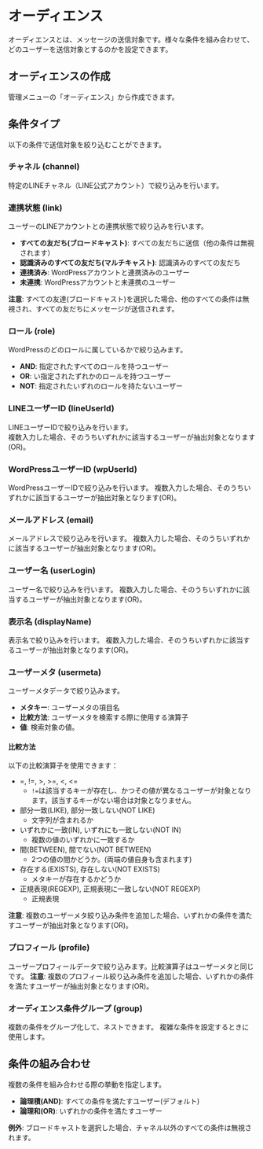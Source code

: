 # オーディエンス
オーディエンスとは、メッセージの送信対象です。様々な条件を組み合わせて、どのユーザーを送信対象とするのかを設定できます。

## オーディエンスの作成
管理メニューの「オーディエンス」から作成できます。

## 条件タイプ
以下の条件で送信対象を絞り込むことができます。

### チャネル (channel)
特定のLINEチャネル（LINE公式アカウント）で絞り込みを行います。

### 連携状態 (link)
ユーザーのLINEアカウントとの連携状態で絞り込みを行います。

- **すべての友だち(ブロードキャスト)**: すべての友だちに送信（他の条件は無視されます）
- **認識済みのすべての友だち(マルチキャスト)**: 認識済みのすべての友だち
- **連携済み**: WordPressアカウントと連携済みのユーザー
- **未連携**: WordPressアカウントと未連携のユーザー

**注意**: すべての友達(ブロードキャスト)を選択した場合、他のすべての条件は無視され、すべての友だちにメッセージが送信されます。

### ロール (role)
WordPressのどのロールに属しているかで絞り込みます。

- **AND**: 指定されたすべてのロールを持つユーザー
- **OR**: い指定されたずれかのロールを持つユーザー
- **NOT**: 指定されたいずれのロールを持たないユーザー

### LINEユーザーID (lineUserId)
LINEユーザーIDで絞り込みを行います。  
複数入力した場合、そのうちいずれかに該当するユーザーが抽出対象となります(OR)。

### WordPressユーザーID (wpUserId)
WordPressユーザーIDで絞り込みを行います。
複数入力した場合、そのうちいずれかに該当するユーザーが抽出対象となります(OR)。

### メールアドレス (email)
メールアドレスで絞り込みを行います。
複数入力した場合、そのうちいずれかに該当するユーザーが抽出対象となります(OR)。

### ユーザー名 (userLogin)
ユーザー名で絞り込みを行います。
複数入力した場合、そのうちいずれかに該当するユーザーが抽出対象となります(OR)。

### 表示名 (displayName)
表示名で絞り込みを行います。
複数入力した場合、そのうちいずれかに該当するユーザーが抽出対象となります(OR)。

### ユーザーメタ (usermeta)
ユーザーメタデータで絞り込みます。
- **メタキー**: ユーザーメタの項目名
- **比較方法**: ユーザーメタを検索する際に使用する演算子
- **値**: 検索対象の値。
#### 比較方法 
以下の比較演算子を使用できます：
- =, !=, >, >=, <, <=
    - `!=`は該当するキーが存在し、かつその値が異なるユーザーが対象となります。該当するキーがない場合は対象となりません。
- 部分一致(LIKE), 部分一致しない(NOT LIKE)
    - 文字列が含まれるか
- いずれかに一致(IN), いずれにも一致しない(NOT IN)
    - 複数の値のいずれかに一致するか
- 間(BETWEEN), 間でない(NOT BETWEEN)
    - 2つの値の間かどうか。(両端の値自身も含まれます)
- 存在する(EXISTS), 存在しない(NOT EXISTS)
    - メタキーが存在するかどうか
- 正規表現(REGEXP), 正規表現に一致しない(NOT REGEXP)
    - 正規表現

**注意**: 複数のユーザーメタ絞り込み条件を追加した場合、いずれかの条件を満たすユーザーが抽出対象となります(OR)。

### プロフィール (profile)
ユーザープロフィールデータで絞り込みます。比較演算子はユーザーメタと同じです。
**注意**: 複数のプロフィール絞り込み条件を追加した場合、いずれかの条件を満たすユーザーが抽出対象となります(OR)。


### オーディエンス条件グループ (group)
複数の条件をグループ化して、ネストできます。
複雑な条件を設定するときに使用します。

## 条件の組み合わせ
複数の条件を組み合わせる際の挙動を指定します。

- **論理積(AND)**: すべての条件を満たすユーザー(デフォルト)
- **論理和(OR)**: いずれかの条件を満たすユーザー

**例外**: ブロードキャストを選択した場合、チャネル以外のすべての条件は無視されます。
